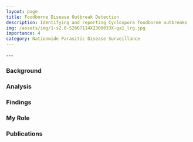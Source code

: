 ```yaml
---
layout: page
title: Foodborne Disease Outbreak Detection
description: Identifying and reporting Cyclospora foodborne outbreaks
img: /assets/img/1-s2.0-S2667114X2300033X-ga1_lrg.jpg 
importance: 4
category: Nationwide Parasitic Disease Surveillance
---
```


<div class="row">
    <div class="col-sm mt-3 mt-md-0">
        <img class="img-fluid rounded z-depth-1" src="{{ '/assets/img/1-s2.0-S2667114X2300033X-gr2.jpg' | relative_url }}" alt="" title="example image"/>
    </div>
</div>
---

### Background 

### Analysis

### Findings

### My Role

### Publications